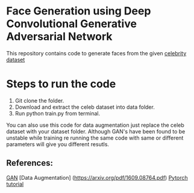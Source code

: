 # Face Generation using Deep Convolutional Generative Adversarial Network 

This repository contains code to generate faces from the given [celebrity dataset](https://drive.google.com/drive/folders/0B7EVK8r0v71pTUZsaXdaSnZBZzg)

# Steps to run the code
1. Git clone the folder.
2. Download and extract the celeb dataset into data folder.
3. Run python train.py from terminal.


You can also use this code for data augmentation just replace the celeb dataset with your dataset folder. Although GAN's have been found to be unstable while training re running the same code with same or different parameters will give you different resutls.

## References: 
[GAN](https://arxiv.org/abs/1406.2661)
[Data Augmentation] (https://arxiv.org/pdf/1609.08764.pdf)
[Pytorch tutorial](https://pytorch.org/tutorials/beginner/dcgan_faces_tutorial.html)
